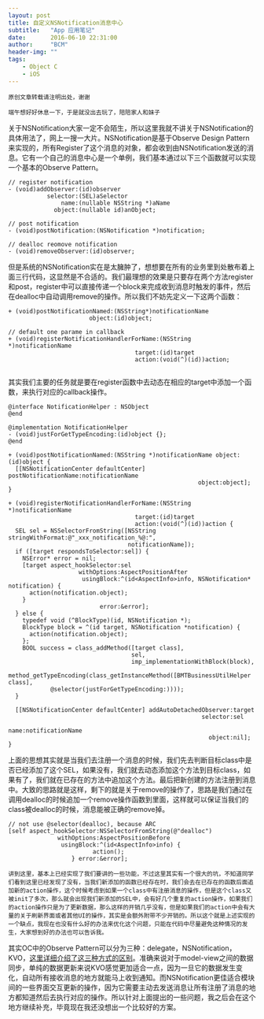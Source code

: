 ```yaml
---
layout: post
title: 自定义NSNotification消息中心
subtitle:   "App 应用笔记"
date:       2016-06-10 22:31:00
author:     "BCM"
header-img: ""
tags:
    - Object C
    - iOS
---
```


`原创文章转载请注明出处，谢谢`

`端午想好好休息一下，于是就没出去玩了，陪陪家人和妹子`

关于NSNotification大家一定不会陌生，所以这里我就不讲关于NSNotification的具体用法了，网上一搜一大片。NSNotification是基于Observe Design Pattern来实现的，所有Register了这个消息的对象，都会收到由NSNotification发送的消息。它有一个自己的消息中心是一个单例，我们基本通过以下三个函数就可以实现一个基本的Observe Pattern。

```
// register notification
- (void)addObserver:(id)observer
		   selector:(SEL)aSelector
		       name:(nullable NSString *)aName
		     object:(nullable id)anObject;

// post	notification	     
- (void)postNotification:(NSNotification *)notification;

// dealloc reomove notification
- (void)removeObserver:(id)observer;

```

但是系统的NSNotification实在是太臃肿了，想想要在所有的业务里到处散布着上面三行代码，这显然是不合适的。我们最理想的效果是只要存在两个方法register和post，register中可以直接传递一个block来完成收到消息时触发的事件，然后在dealloc中自动调用remove的操作。所以我们不妨先定义一下这两个函数：

```
+ (void)postNotificationNamed:(NSString*)notificationName
                       object:(id)object;

// default one parame in callback                 
+ (void)registerNotificationHandlerForName:(NSString *)notificationName
                                    target:(id)target
                                    action:(void(^)(id))action;                     
                       
```
其实我们主要的任务就是要在register函数中去动态在相应的target中添加一个函数，来执行对应的callback操作。

```
@interface NotificationHelper : NSObject
@end

@implementation NotificationHelper
- (void)justForGetTypeEncoding:(id)object {};
@end

+ (void)postNotificationNamed:(NSString *)notificationName object:(id)object {
  [[NSNotificationCenter defaultCenter] postNotificationName:notificationName
                                                      object:object];
}

+ (void)registerNotificationHandlerForName:(NSString *)notificationName
                                    target:(id)target
                                    action:(void(^)(id))action {
  SEL sel = NSSelectorFromString([NSString stringWithFormat:@"_xxx_notification_%@:",
                                  notificationName]);
  if ([target respondsToSelector:sel]) {
    NSError* error = nil;
    [target aspect_hookSelector:sel
                    withOptions:AspectPositionAfter
                     usingBlock:^(id<AspectInfo>info, NSNotification* notification) {
      action(notification.object);
    }
                          error:&error];
  } else {
    typedef void (^BlockType)(id, NSNotification *);
    BlockType block = ^(id target, NSNotification *notification) {
      action(notification.object);
    };
    BOOL success = class_addMethod([target class],
                                   sel,
                                   imp_implementationWithBlock(block),
            method_getTypeEncoding(class_getInstanceMethod([BMTBusinessUtilHelper class], 
            @selector(justForGetTypeEncoding:))));
  }
  
  [[NSNotificationCenter defaultCenter] addAutoDetachedObserver:target
                                                       selector:sel
                                                           name:notificationName
                                                         object:nil];
}

```
上面的思想其实就是当我们去注册一个消息的时候，我们先去判断目标class中是否已经添加了这个SEL，如果没有，我们就去动态添加这个方法到目标class，如果有了，我们就在已存在的方法中追加这个方法。最后把新创建的方法注册到消息中。大致的思路就是这样，剩下的就是关于remove的操作了，思路是我们通过在调用dealloc的时候追加一个remove操作函数到里面，这样就可以保证当我们的class被dealloc的时候，消息能被正确的remove掉。

```
// not use @selector(dealloc), because ARC
[self aspect_hookSelector:NSSelectorFromString(@"dealloc") 
			  withOptions:AspectPositionBefore
 			   usingBlock:^(id<AspectInfo>info) {
        				action();
    			  } error:&error];
```
`讲到这里，基本上已经实现了我们要讲的一些功能，不过这里其实有一个很大的坑，不知道同学们看到这里已经发现了没有，当我们新添加的函数已经存在时，我们会去在已存在的函数后面追加新的action操作，这个时候考虑到如果一个class中有注册消息的操作，但是这个class又被init了多次，那么就会出现我们新添加的SEL中，会有好几个重复的action操作，如果我们的action操作只是为了更新数据，那么这样的开销几乎没有，但是如果我们的action中会有大量的关于刷新界面或者其他UI的操作，其实是会额外附带不少开销的。所以这个就是上述实现的一个缺点，我现在也没有什么好的办法来优化这个问题，只能在代码中尽量避免这种情况的发生，大家想到好的办法也可以告诉我。`

其实OC中的Observe Pattern可以分为三种：delegate，NSNotification，KVO，[这里详细介绍了这三种方式的区别](https://blog.shinetech.com/2011/06/14/delegation-notification-and-observation/)。准确来说对于model-view之间的数据同步，单纯的数据更新来说KVO感觉更加适合一点，因为一旦它的数据发生变化，自动所有接收消息的地方就能马上收到通知。而NSNotification更佳适合模块间的一些界面交互更新的操作，因为它需要主动去发送消息让所有注册了消息的地方都知道然后去执行对应的操作。所以针对上面提出的一些问题，我之后会在这个地方继续补充，毕竟现在我还没想出一个比较好的方案。
